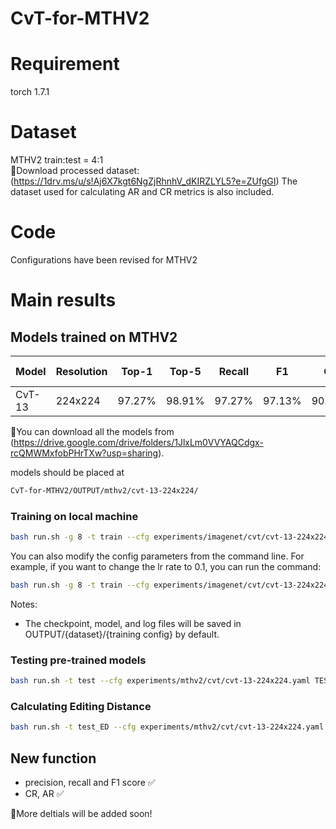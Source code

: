 # CvT-for-MTHV2

# Requirement
  torch 1.7.1

# Dataset
  MTHV2 train:test = 4:1  
  :link:Download processed dataset:(https://1drv.ms/u/s!Aj6X7kgt6NgZjRhnhV_dKIRZLYL5?e=ZUfgGI)
  The dataset used for calculating AR and CR metrics is also included.
  
# Code
  Configurations have been revised for MTHV2
  
# Main results
## Models trained on MTHV2
| Model  | Resolution | Top-1    | Top-5  | Recall |  F1   |  CR  |  AR  |1-N.E.D|
|--------|------------|-------   |--------|------- |-------|------|------|-------|
| CvT-13 | 224x224    | 97.27%   | 98.91% | 97.27% |97.13% |90.13%|90.07%|90.09% |

:link:You can download all the models from (https://drive.google.com/drive/folders/1JlxLm0VVYAQCdgx-rcQMWMxfobPHrTXw?usp=sharing).  

models should be placed at 

``` sh
CvT-for-MTHV2/OUTPUT/mthv2/cvt-13-224x224/
```

### Training on local machine

``` sh
bash run.sh -g 8 -t train --cfg experiments/imagenet/cvt/cvt-13-224x224.yaml
```

You can also modify the config parameters from the command line. For example, if you want to change the lr rate to 0.1, you can run the command:
``` sh
bash run.sh -g 8 -t train --cfg experiments/imagenet/cvt/cvt-13-224x224.yaml TRAIN.LR 0.1
```

Notes:
- The checkpoint, model, and log files will be saved in OUTPUT/{dataset}/{training config} by default.

### Testing pre-trained models
``` sh
bash run.sh -t test --cfg experiments/mthv2/cvt/cvt-13-224x224.yaml TEST.MODEL_FILE OUTPUT/mthv2/cvt-13-224x224/model_best.pth
```
  
### Calculating Editing Distance
``` sh
bash run.sh -t test_ED --cfg experiments/mthv2/cvt/cvt-13-224x224.yaml TEST.MODEL_FILE OUTPUT/mthv2/cvt-13-224x224/model_best.pth
```
  
## New function
* precision, recall and F1 score :white_check_mark:
* CR, AR :white_check_mark:

:cherries:More deltials will be added soon!
